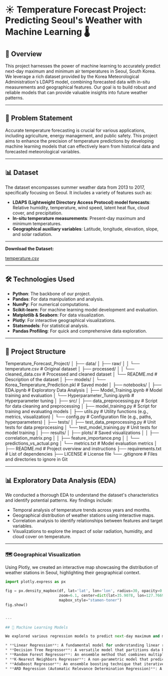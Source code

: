 # ☀️ Temperature Forecast Project: Predicting Seoul's Weather with Machine Learning 🌡️

## 🚀 Overview

This project harnesses the power of machine learning to accurately predict next-day maximum and minimum air temperatures in Seoul, South Korea. We leverage a rich dataset provided by the Korea Meteorological Administration's LDAPS model, combining forecasted data with in-situ measurements and geographical features. Our goal is to build robust and reliable models that can provide valuable insights into future weather patterns.

---

## 📝 Problem Statement

Accurate temperature forecasting is crucial for various applications, including agriculture, energy management, and public safety. This project aims to enhance the precision of temperature predictions by developing machine learning models that can effectively learn from historical data and forecasted meteorological variables.

---

## 📊 Dataset

The dataset encompasses summer weather data from 2013 to 2017, specifically focusing on Seoul. It includes a variety of features such as:

* **LDAPS (Lightweight Directory Access Protocol) model forecasts**: Relative humidity, temperature, wind speed, latent heat flux, cloud cover, and precipitation.
* **In-situ temperature measurements**: Present-day maximum and minimum temperatures.
* **Geographical auxiliary variables**: Latitude, longitude, elevation, slope, and solar radiation.

---

**Download the Dataset:**

[temperature.csv](https://github.com/dsrscientist/Dataset2/blob/main/temperature.csv)

---

## 🛠️ Technologies Used

* **Python**: The backbone of our project.
* **Pandas**: For data manipulation and analysis.
* **NumPy**: For numerical computations.
* **Scikit-learn**: For machine learning model development and evaluation.
* **Matplotlib & Seaborn**: For data visualization.
* **Plotly**: For interactive geographical visualizations.
* **Statsmodels**: For statistical analysis.
* **Pandas Profiling**: For quick and comprehensive data exploration.

---

## 📁 Project Structure  

Temperature_Forecast_Project/
│
├── data/
│   ├── raw/
│   │   └── temperature.csv           # Original dataset
│   ├── processed/
│   │   └── cleaned_data.csv          # Processed and cleaned dataset
│   └── README.md                     # Description of the dataset
│
├── models/
│   └── Korea_Temperature_Prediction.pkl  # Saved model
│
├── notebooks/
│   ├── EDA.ipynb                     # Exploratory Data Analysis
│   ├── Model_Training.ipynb          # Model training and evaluation
│   └── Hyperparameter_Tuning.ipynb   # Hyperparameter tuning
│
├── src/
│   ├── data_preprocessing.py         # Script for data cleaning and preprocessing
│   ├── model_training.py             # Script for training and evaluating models
│   ├── utils.py                      # Utility functions (e.g., metrics, visualization)
│   └── config.py                     # Configuration file (e.g., paths, hyperparameters)
│
├── tests/
│   ├── test_data_preprocessing.py    # Unit tests for data preprocessing
│   └── test_model_training.py        # Unit tests for model training
│
├── results/
│   ├── plots/                        # Saved visualizations
│   │   ├── correlation_matrix.png
│   │   ├── feature_importance.png
│   │   └── predictions_vs_actual.png
│   └── metrics.txt                   # Model evaluation metrics
│
├── README.md                         # Project overview and instructions
├── requirements.txt                  # List of dependencies
├── LICENSE                           # License file
└── .gitignore                        # Files and directories to ignore in Git


---

## 📊 Exploratory Data Analysis (EDA)

We conducted a thorough EDA to understand the dataset's characteristics and identify potential patterns. Key findings include:

* Temporal analysis of temperature trends across years and months.
* Geographical distribution of weather stations using interactive maps.
* Correlation analysis to identify relationships between features and target variables.
* Visualizations to explore the impact of solar radiation, humidity, and cloud cover on temperature.

---

### 🗺️ Geographical Visualization

Using Plotly, we created an interactive map showcasing the distribution of weather stations in Seoul, highlighting their geographical context.

```python
import plotly.express as px

fig = px.density_mapbox(df, lat='lat', lon='lon', radius=30, opacity=0.4, height=650,
                        zoom=6.1, center=dict(lat=35.9078, lon=127.7669),
                        mapbox_style="stamen-toner")
fig.show()


---

## 🧠 Machine Learning Models

We explored various regression models to predict next-day maximum and minimum temperatures, including:

* **Linear Regression**: A fundamental model for understanding linear relationships between features and target variables.
* **Decision Tree Regressor**: A versatile model that partitions data based on feature values to make predictions.
* **Random Forest Regressor**: An ensemble method that combines multiple decision trees to improve prediction accuracy and reduce overfitting.
* **K-Nearest Neighbors Regressor**: A non-parametric model that predicts target values based on the average of the k-nearest data points.
* **AdaBoost Regressor**: An ensemble boosting technique that iteratively adjusts the weights of weak learners to build a strong predictive model.
* **ARD Regression (Automatic Relevance Determination Regression)**: A Bayesian linear regression model that automatically determines the relevance of features.


